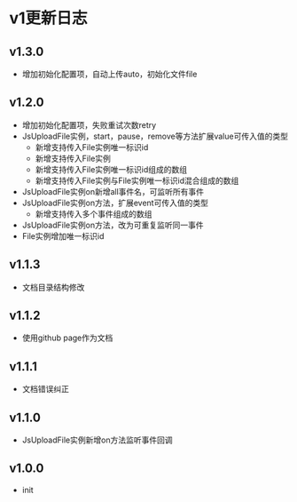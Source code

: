 # v1更新日志

## v1.3.0
+ 增加初始化配置项，自动上传auto，初始化文件file

## v1.2.0
+ 增加初始化配置项，失败重试次数retry
+ JsUploadFile实例，start，pause，remove等方法扩展value可传入值的类型
  + 新增支持传入File实例唯一标识id
  + 新增支持传入File实例
  + 新增支持传入File实例唯一标识id组成的数组
  + 新增支持传入File实例与File实例唯一标识id混合组成的数组
+ JsUploadFile实例on新增all事件名，可监听所有事件
+ JsUploadFile实例on方法，扩展event可传入值的类型
  + 新增支持传入多个事件组成的数组
+ JsUploadFile实例on方法，改为可重复监听同一事件
+ File实例增加唯一标识id

## v1.1.3
+ 文档目录结构修改

## v1.1.2
+ 使用github page作为文档

## v1.1.1
+ 文档错误纠正

## v1.1.0
+ JsUploadFile实例新增on方法监听事件回调

## v1.0.0
+ init
